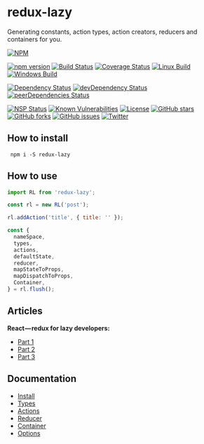 # redux-lazy

Generating constants, action types, action creators, reducers and containers for you.

[![NPM](https://nodei.co/npm/redux-lazy.png)](https://npmjs.org/package/redux-lazy)

[![npm version](https://badge.fury.io/js/redux-lazy.svg)](https://badge.fury.io/js/redux-lazy)
[![Build Status](https://travis-ci.org/evheniy/redux-lazy.svg?branch=master)](https://travis-ci.org/evheniy/redux-lazy)
[![Coverage Status](https://coveralls.io/repos/github/evheniy/redux-lazy/badge.svg?branch=master)](https://coveralls.io/github/evheniy/redux-lazy?branch=master)
[![Linux Build](https://img.shields.io/travis/evheniy/redux-lazy/master.svg?label=linux)](https://travis-ci.org/evheniy/)
[![Windows Build](https://img.shields.io/appveyor/ci/evheniy/redux-lazy/master.svg?label=windows)](https://ci.appveyor.com/project/evheniy/redux-lazy)

[![Dependency Status](https://david-dm.org/evheniy/redux-lazy.svg)](https://david-dm.org/evheniy/redux-lazy)
[![devDependency Status](https://david-dm.org/evheniy/redux-lazy/dev-status.svg)](https://david-dm.org/evheniy/redux-lazy#info=devDependencies)
[![peerDependencies Status](https://david-dm.org/evheniy/redux-lazy/peer-status.svg)](https://david-dm.org/evheniy/redux-lazy?type=peer)

[![NSP Status](https://img.shields.io/badge/NSP%20status-no%20vulnerabilities-green.svg)](https://travis-ci.org/evheniy/redux-lazy)
[![Known Vulnerabilities](https://snyk.io/test/github/evheniy/redux-lazy/badge.svg)](https://snyk.io/test/github/evheniy/redux-lazy)
[![License](https://img.shields.io/badge/license-MIT-blue.svg)](https://raw.githubusercontent.com/evheniy/redux-lazy/master/LICENSE)
[![GitHub stars](https://img.shields.io/github/stars/evheniy/redux-lazy.svg)](https://github.com/evheniy/redux-lazy/stargazers)
[![GitHub forks](https://img.shields.io/github/forks/evheniy/redux-lazy.svg)](https://github.com/evheniy/redux-lazy/network)
[![GitHub issues](https://img.shields.io/github/issues/evheniy/redux-lazy.svg)](https://github.com/evheniy/redux-lazy/issues)
[![Twitter](https://img.shields.io/twitter/url/https/github.com/evheniy/redux-lazy.svg?style=social)](https://twitter.com/intent/tweet?text=Wow:&url=%5Bobject%20Object%5D)


## How to install

     npm i -S redux-lazy

## How to use

```javascript
import RL from 'redux-lazy';

const rl = new RL('post');

rl.addAction('title', { title: '' });

const {
  nameSpace,
  types,
  actions,
  defaultState,
  reducer,
  mapStateToProps,
  mapDispatchToProps,
  Container,
} = rl.flush();
```

## Articles

**React — redux for lazy developers:**
 * [Part 1](https://hackernoon.com/react-redux-for-lazy-developers-b551f16a456f)
 * [Part 2](https://hackernoon.com/react-redux-for-lazy-developers-part-2-d0c60123592f)
 * [Part 3](https://medium.com/@evheniybystrov/react-redux-for-lazy-developers-part-3-319b639a22c3)


## Documentation

 * [Install](https://github.com/evheniy/redux-lazy/blob/master/docs/install.md)
 * [Types](https://github.com/evheniy/redux-lazy/blob/master/docs/types.md)
 * [Actions](https://github.com/evheniy/redux-lazy/blob/master/docs/actions.md)
 * [Reducer](https://github.com/evheniy/redux-lazy/blob/master/docs/reducer.md)
 * [Container](https://github.com/evheniy/redux-lazy/blob/master/docs/container.md)
 * [Options](https://github.com/evheniy/redux-lazy/blob/master/docs/options.md)
